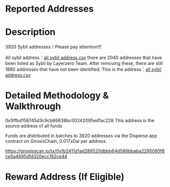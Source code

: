 # Reported Addresses


# Description
3920 Sybil addresses！Please pay attention!!!

All sybil address：[all sybil address.csv](https://github.com/jackjack502/1880-sybil-addreses/blob/main/all_sybil_address.csv)
there are 2040 addresses that have been listed as Sybil by Layerzero Team.  After removing these, there are still 1880 addresses that have not been identified. 
This is the address：[all sybil address.csv](https://github.com/jackjack502/1880-sybil-addreses/blob/main/my_sybil_report.csv)

# Detailed Methodology & Walkthrough

0x5ffbd158745d3c9cb66638bc00242095ed1ac228  This address is the source address of all funds

Funds are distributed in batches to 3920 addresses via the Disperse.app contract on GnosisChain, 0.017xDai per address.

https://gnosisscan.io/tx/0xfb2411d1ad289520dbbb64d586bbaba2295095f8ce5a4695dfd320ecc192ce44

# Reward Address (If Eligible)
